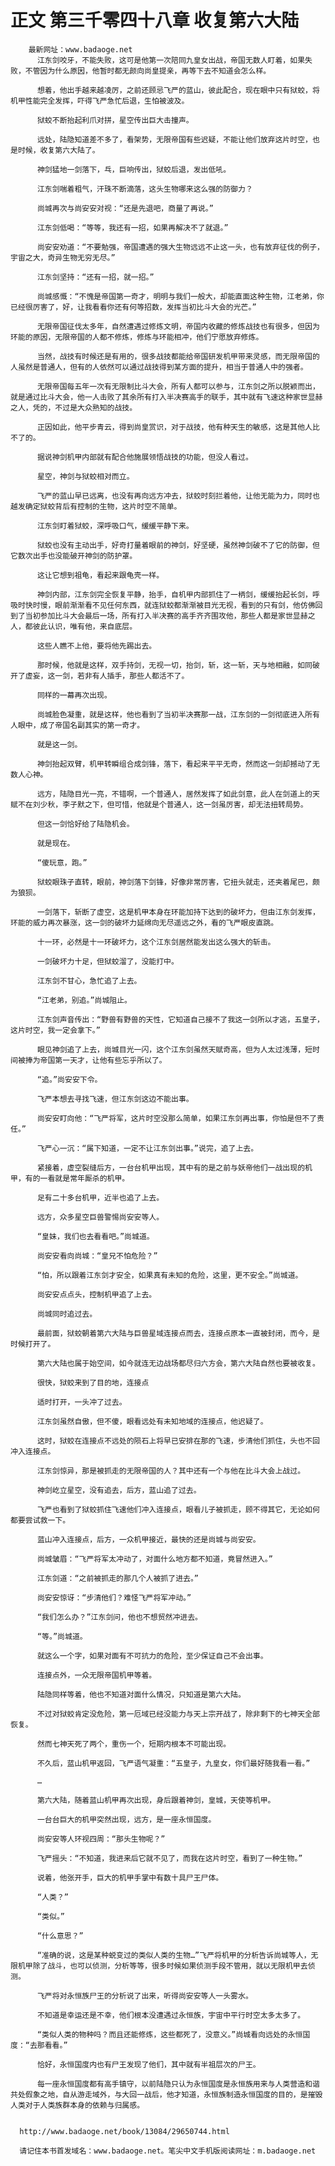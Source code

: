 # 正文 第三千零四十八章 收复第六大陆
        最新网址：www.badaoge.net
          江东剑咬牙，不能失败，这可是他第一次陪同九皇女出战，帝国无数人盯着，如果失败，不管因为什么原因，他暂时都无颜向尚皇提亲，再等下去不知道会怎么样。
      
          想着，他出手越来越凌厉，之前还顾忌飞严的蓝山，彼此配合，现在眼中只有狱蛟，将机甲性能完全发挥，吓得飞严急忙后退，生怕被波及。
      
          狱蛟不断抬起利爪对拼，星空传出巨大击撞声。
      
          远处，陆隐知道差不多了，看架势，无限帝国有些迟疑，不能让他们放弃这片时空，也是时候，收复第六大陆了。
      
          神剑猛地一剑落下，乓，巨响传出，狱蛟后退，发出低吼。
      
          江东剑喘着粗气，汗珠不断滴落，这头生物哪来这么强的防御力？
      
          尚城再次与尚安安对视：“还是先退吧，商量了再说。”
      
          江东剑低喝：“等等，我还有一招，如果再解决不了就退。”
      
          尚安安劝道：“不要勉强，帝国遭遇的强大生物远远不止这一头，也有放弃征伐的例子，宇宙之大，奇异生物无穷无尽。”
      
          江东剑坚持：“还有一招，就一招。”
      
          尚城感慨：“不愧是帝国第一奇才，明明与我们一般大，却能直面这种生物，江老弟，你已经很厉害了，好，让我看看你还有何等招数，发挥当初比斗大会的光芒。”
      
          无限帝国征伐太多年，自然遭遇过修炼文明，帝国内收藏的修炼战技也有很多，但因为环能的原因，无限帝国的人都不修炼，修炼与环能相冲，他们宁愿放弃修炼。
      
          当然，战技有时候还是有用的，很多战技都能给帝国研发机甲带来灵感，而无限帝国的人虽然是普通人，但有的人依然可以通过战技得到某方面的提升，相当于普通人中的强者。
      
          无限帝国每五年一次有无限制比斗大会，所有人都可以参与，江东剑之所以脱颖而出，就是通过比斗大会，他一人击败了其余所有打入半决赛高手的联手，其中就有飞速这种家世显赫之人，凭的，不过是大众熟知的战技。
      
          正因如此，他平步青云，得到尚皇赏识，对于战技，他有种天生的敏感，这是其他人比不了的。
      
          据说神剑机甲内部就有配合他施展领悟战技的功能，但没人看过。
      
          星空，神剑与狱蛟相对而立。
      
          飞严的蓝山早已远离，也没有再向远方冲去，狱蛟时刻拦着他，让他无能为力，同时也越发确定狱蛟背后有控制的生物，这片时空不简单。
      
          江东剑盯着狱蛟，深呼吸口气，缓缓平静下来。
      
          狱蛟也没有主动出手，好奇打量着眼前的神剑，好坚硬，虽然神剑破不了它的防御，但它数次出手也没能破开神剑的防护罩。
      
          这让它想到祖龟，看起来跟龟壳一样。
      
          神剑内部，江东剑完全恢复平静，抬手，自机甲内部抓住了一柄剑，缓缓抬起长剑，呼吸时快时慢，眼前渐渐看不见任何东西，就连狱蛟都渐渐被目光无视，看到的只有剑，他仿佛回到了当初参加比斗大会最后一场，所有打入半决赛的高手齐齐围攻他，那些人都是家世显赫之人，都彼此认识，唯有他，来自底层。
      
          这些人瞧不上他，要将他先踢出去。
      
          那时候，他就是这样，双手持剑，无视一切，抬剑，斩，这一斩，天与地相融，如同破开了虚妄，这一剑，若非有人插手，那些人都活不了。
      
          同样的一幕再次出现。
      
          尚城脸色凝重，就是这样，他也看到了当初半决赛那一战，江东剑的一剑彻底进入所有人眼中，成了帝国名副其实的第一奇才。
      
          就是这一剑。
      
          神剑抬起双臂，机甲转瞬组合成剑锋，落下，看起来平平无奇，然而这一剑却撼动了无数人心神。
      
          远方，陆隐目光一亮，不错啊，一个普通人，居然发挥了如此剑意，此人在剑道上的天赋不在刘少秋，李子默之下，但可惜，他就是个普通人，这一剑虽厉害，却无法扭转局势。
      
          但这一剑恰好给了陆隐机会。
      
          就是现在。
      
          “傻玩意，跑。”
      
          狱蛟眼珠子直转，眼前，神剑落下剑锋，好像非常厉害，它扭头就走，还夹着尾巴，颇为狼狈。
      
          一剑落下，斩断了虚空，这是机甲本身在环能加持下达到的破坏力，但由江东剑发挥，环能的威力再次暴涨，这一剑的破坏力延绵向无尽遥远之外，看的飞严眼皮直跳。
      
          十一环，必然是十一环破坏力，这个江东剑居然能发出这么强大的斩击。
      
          一剑破坏力十足，但狱蛟溜了，没能打中。
      
          江东剑不甘心，急忙追了上去。
      
          “江老弟，别追。”尚城阻止。
      
          江东剑声音传出：“野兽有野兽的天性，它知道自己接不了我这一剑所以才逃，五皇子，这片时空，我一定会拿下。”
      
          眼见神剑追了上去，尚城目光一闪，这个江东剑虽然天赋奇高，但为人太过浅薄，短时间被捧为帝国第一天才，让他有些忘乎所以了。
      
          “追。”尚安安下令。
      
          飞严本想去寻找飞速，但江东剑这边不能出事。
      
          尚安安盯向他：“飞严将军，这片时空没那么简单，如果江东剑再出事，你怕是但不了责任。”
      
          飞严心一沉：“属下知道，一定不让江东剑出事。”说完，追了上去。
      
          紧接着，虚空裂缝后方，一台台机甲出现，其中有的是之前与妖帝他们一战出现的机甲，有的一看就是常年厮杀的机甲。
      
          足有二十多台机甲，近半也追了上去。
      
          远方，众多星空巨兽警惕尚安安等人。
      
          “皇妹，我们也去看看吧。”尚城道。
      
          尚安安看向尚城：“皇兄不怕危险？”
      
          “怕，所以跟着江东剑才安全，如果真有未知的危险，这里，更不安全。”尚城道。
      
          尚安安点点头，控制机甲追了上去。
      
          尚城同时追过去。
      
          最前面，狱蛟朝着第六大陆与巨兽星域连接点而去，连接点原本一直被封闭，而今，是时候打开了。
      
          第六大陆也属于始空间，如今就连无边战场都尽归六方会，第六大陆自然也要被收复。
      
          很快，狱蛟来到了目的地，连接点
      
          适时打开，一头冲了过去。
      
          江东剑虽然自傲，但不傻，眼看远处有未知地域的连接点，他迟疑了。
      
          这时，狱蛟在连接点不远处的陨石上将早已安排在那的飞速，步清他们抓住，头也不回冲入连接点。
      
          江东剑惊异，那是被抓走的无限帝国的人？其中还有一个与他在比斗大会上战过。
      
          神剑屹立星空，没有追去，后方，蓝山追了过去。
      
          飞严也看到了狱蛟抓住飞速他们冲入连接点，眼看儿子被抓走，顾不得其它，无论如何都要尝试救一下。
      
          蓝山冲入连接点，后方，一众机甲接近，最快的还是尚城与尚安安。
      
          尚城皱眉：“飞严将军太冲动了，对面什么地方都不知道，竟冒然进入。”
      
          江东剑道：“之前被抓走的那几个人被抓了进去。”
      
          尚安安惊讶：“步清他们？难怪飞严将军冲动。”
      
          “我们怎么办？”江东剑问，他也不想贸然冲进去。
      
          “等。”尚城道。
      
          就这么一个字，如果对面有不可抗力的危险，至少保证自己不会出事。
      
          连接点外，一众无限帝国机甲等着。
      
          陆隐同样等着，他也不知道对面什么情况，只知道是第六大陆。
      
          不过对狱蛟肯定没危险，第一厄域已经没能力与天上宗开战了，除非剩下的七神天全部恢复。
      
          然而七神天死了两个，重伤一个，短期内根本不可能出现。
      
          不久后，蓝山机甲返回，飞严语气凝重：“五皇子，九皇女，你们最好随我看一看。”
      
          …
      
          第六大陆，随着蓝山机甲再次出现，身后跟着神剑，皇城，天使等机甲。
      
          一台台巨大的机甲突然出现，远方，是一座永恒国度。
      
          尚安安等人环视四周：“那头生物呢？”
      
          飞严摇头：“不知道，我进来后它就不见了，而我在这片时空，看到了一种生物。”
      
          说着，他张开手，巨大的机甲手掌中有数十具尸王尸体。
      
          “人类？”
      
          “类似。”
      
          “什么意思？”
      
          “准确的说，这是某种蜕变过的类似人类的生物…”飞严将机甲的分析告诉尚城等人，无限机甲除了战斗，也可以侦测，分析等等，很多时候如果侦测手段不管用，就以无限机甲去侦测。
      
          飞严将对永恒族尸王的分析说了出来，听得尚安安等人一头雾水。
      
          不知道是幸运还是不幸，他们根本没遭遇过永恒族，宇宙中平行时空太多太多了。
      
          “类似人类的物种吗？而且还能修炼，这些都死了，没意义。”尚城看向远处的永恒国度：“去那看看。”
      
          恰好，永恒国度内也有尸王发现了他们，其中就有半祖层次的尸王。
      
          每一座永恒国度都有高手镇守，以前陆隐只认为永恒国度是永恒族用来与人类营造和谐共处假象之地，自从游走域外，与大回一战后，他才知道，永恒族制造永恒国度的目的，是摧毁人类对于人类族群本身的依赖与归属感。
      
      
      http://www.badaoge.net/book/13084/29650744.html
      
      请记住本书首发域名：www.badaoge.net。笔尖中文手机版阅读网址：m.badaoge.net